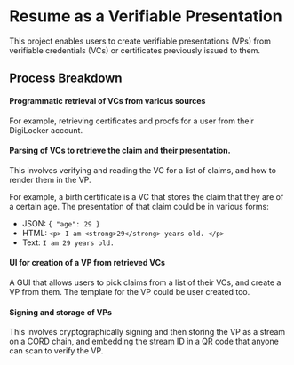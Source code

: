 # Resume as a Verifiable Presentation

This project enables users to create verifiable presentations (VPs) from verifiable credentials (VCs)
or certificates previously issued to them.

## Process Breakdown

#### Programmatic retrieval of VCs from various sources

For example, retrieving certificates and proofs for a user from their DigiLocker account.

#### Parsing of VCs to retrieve the claim and their presentation.

This involves verifying and reading the VC for a list of claims, and how to render them in the VP.

For example, a birth certificate is a VC that stores the claim that they are of a certain age. The
presentation of that claim could be in various forms:

- JSON: `{ "age": 29 }`
- HTML: `<p> I am <strong>29</strong> years old. </p>`
- Text: `I am 29 years old.`

#### UI for creation of a VP from retrieved VCs

A GUI that allows users to pick claims from a list of their VCs, and create a VP from them. The template
for the VP could be user created too.

#### Signing and storage of VPs

This involves cryptographically signing and then storing the VP as a stream on a CORD chain, and embedding
the stream ID in a QR code that anyone can scan to verify the VP.
